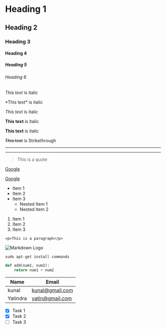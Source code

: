 <!-- Headings -->
# Heading 1
## Heading 2
### Heading 3
#### Heading 4
##### Heading 5
###### Heading 6

<!-- Italic -->
*This text* is italic

\*This text\* is italic

_This text_ is italic

<!-- String italic -->
**This text** is italic

__This text__ is italic

<!-- Strikwthrough -->
~~This text~~ is Strikethrough

<!-- Horizontal Rule -->

---
___

<!-- Blockquote -->
> This is a quote

<!-- Links -->
[Google](http://www.google.com)

[Google](http://www.google.com
"Google website")

<!-- UL -->
* Item 1
* Item 2
* Item 3
    * Nested Item 1
    * Nested Item 2
    
<!-- OL -->
1. Item 1
1. Item 2
1. Item 3

<!-- Inline Code Block -->
`<p>This is a paragraph</p>`

<!-- Image -->
![Markdown Logo](https://markdown-here.com/img/icon256.png)

<!-- Github Markdown -->

<!-- Code Blocks -->
```
sudo apt-get install commands
```
```python
def add(num1, num2):
    return num1 + num2
```
<!-- Tables -->
| Name      | Email           |
| --------- | -------------   |
| kunal     | kunal@gmail.com |
| Yatindra  | yatin@gmail.com |

<!-- Task Lists -->

* [x] Task 1
* [x] Task 2
* [ ] Task 3